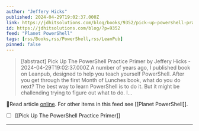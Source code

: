 ```yaml
---
author: "Jeffery Hicks"
published: 2024-04-29T19:02:37.000Z
link: https://jdhitsolutions.com/blog/books/9352/pick-up-powershell-practice-primer/
id: https://jdhitsolutions.com/blog/?p=9352
feed: "Planet PowerShell"
tags: [rss/Books,rss/PowerShell,rss/LeanPub]
pinned: false
---
```

> [!abstract] Pick Up The PowerShell Practice Primer by Jeffery Hicks - 2024-04-29T19:02:37.000Z
> A number of years ago, I published book on Leanpub, designed to help you teach yourself PowerShell. After you get through the first Month of Lunches book, what do you do next? The best way to learn PowerShell is to do it. But it might be challending trying to figure out what to do. I...

🔗Read article [online](https://jdhitsolutions.com/blog/books/9352/pick-up-powershell-practice-primer/). For other items in this feed see [[Planet PowerShell]].

- [ ] [[Pick Up The PowerShell Practice Primer]]
- - -

